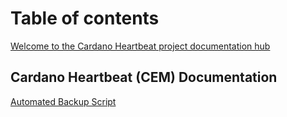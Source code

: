 # Table of contents

[Welcome to the Cardano Heartbeat project documentation hub](README.md)



## Cardano Heartbeat (CEM) Documentation

[Automated Backup Script](backup.md)